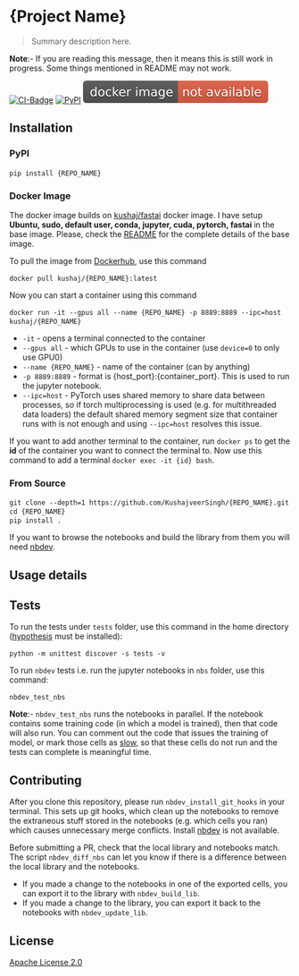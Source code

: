 # {Project Name}
> Summary description here.


**Note**:- If you are reading this message, then it means this is still work in progress. Some things mentioned in README may not work.

[![CI-Badge](https://github.com/KushajveerSingh/{REPO_NAME}/workflows/CI/badge.svg)](https://github.com/KushajveerSingh/{REPO_NAME}/actions?query=workflow%3ACI) [![PyPI](https://img.shields.io/pypi/v/{REPO_NAME}?color=blue&label=pypi%20version)](https://pypi.org/project/{REPO_NAME}/#description) [![Docker](https://raw.githubusercontent.com/KushajveerSingh/nbdev_template/master/docs/images/docker%20image-not%20available-red.svg)](https://hub.docker.com/repository/docker/kushaj/{REPO_NAME})

<!-- START doctoc -->
<!-- END doctoc -->

## Installation

### PyPI
```
pip install {REPO_NAME}
```

### Docker Image
The docker image builds on [kushaj/fastai](https://hub.docker.com/repository/docker/kushaj/fastai) docker image. I have setup **Ubuntu, sudo, default user, conda, jupyter, cuda, pytorch, fastai** in the base image. Please, check the [README](https://hub.docker.com/repository/docker/kushaj/fastai/) for the complete details of the base image.

To pull the image from [Dockerhub](https://hub.docker.com/repository/docker/kushaj/{REPO_NAME}), use this command
```
docker pull kushaj/{REPO_NAME}:latest
```

Now you can start a container using this command
```
docker run -it --gpus all --name {REPO_NAME} -p 8889:8889 --ipc=host kushaj/{REPO_NAME}
```

* `-it` - opens a terminal connected to the container
* `--gpus all` - which GPUs to use in the container (use `device=0` to only use GPU0)
* `--name {REPO_NAME}` - name of the container (can by anything)
* `-p 8889:8889` - format is {host_port}:{container_port}. This is used to run the jupyter notebook. 
* `--ipc=host` - PyTorch uses shared memory to share data between processes, so if torch multiprocessing is used (e.g. for multithreaded data loaders) the default shared memory segment size that container runs with is not enough and using `--ipc=host` resolves this issue.

If you want to add another terminal to the container, run `docker ps` to get the **id** of the container you want to connect the terminal to. Now use this command to add a terminal `docker exec -it {id} bash`.

### From Source
```
git clone --depth=1 https://github.com/KushajveerSingh/{REPO_NAME}.git
cd {REPO_NAME}
pip install .
```

If you want to browse the notebooks and build the library from them you will need [nbdev](https://nbdev.fast.ai/).

## Usage details

## Tests
To run the tests under `tests` folder, use this command in the home directory ([hypothesis](https://pypi.org/project/hypothesis/) must be installed):
```
python -m unittest discover -s tests -v
```

To run `nbdev` tests i.e. run the jupyter notebooks in `nbs` folder, use this command:
```
nbdev_test_nbs
```

**Note**:- `nbdev_test_nbs` runs the notebooks in parallel. If the notebook contains some training code (in which a model is trained), then that code will also run. You can comment out the code that issues the training of model, or mark those cells as [slow](https://nbdev.fast.ai/test/), so that these cells do not run and the tests can complete is meaningful time.

## Contributing
After you clone this repository, please run `nbdev_install_git_hooks` in your terminal. This sets up git hooks, which clean up the notebooks to remove the extraneous stuff stored in the notebooks (e.g. which cells you ran) which causes unnecessary merge conflicts. Install [nbdev](https://github.com/fastai/nbdev) is not available.

Before submitting a PR, check that the local library and notebooks match. The script `nbdev_diff_nbs` can let you know if there is a difference between the local library and the notebooks.
* If you made a change to the notebooks in one of the exported cells, you can export it to the library with `nbdev_build_lib`.
* If you made a change to the library, you can export it back to the notebooks with `nbdev_update_lib`.

## License
[Apache License 2.0](LICENSE)
